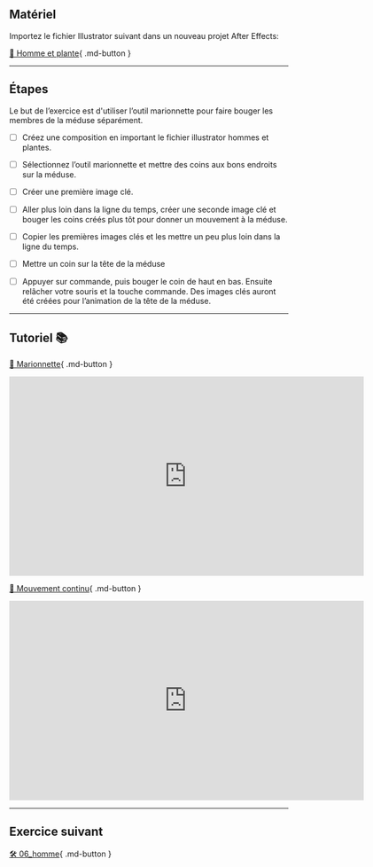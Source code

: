 ## Matériel

Importez le fichier Illustrator suivant dans un nouveau projet After Effects:   

[📁 Homme et plante](https://cmontmorency365-my.sharepoint.com/:u:/g/personal/lora_boisvert_cmontmorency_qc_ca/ESz1fLdIdnpOmwPS67Hp6tYBaEf4S9LIdNb1Y2zBKnWtNA?e=EvDAtL){ .md-button }   <br>

***  


## Étapes
Le but de l’exercice est d'utiliser l’outil marionnette pour faire bouger les membres de la méduse séparément.     

- [ ] Créez une composition en important le fichier illustrator hommes et plantes.
- [ ] Sélectionnez l’outil marionnette et mettre des coins aux bons endroits sur la méduse.
- [ ] Créer une première image clé.
- [ ] Aller plus loin dans la ligne du temps, créer une seconde image clé et bouger les coins créés plus tôt pour donner un mouvement à la méduse.
- [ ] Copier les premières images clés et les mettre un peu plus loin dans la ligne du temps.
- [ ] Mettre un coin sur la tête de la méduse
- [ ] Appuyer sur commande, puis bouger le coin de haut en bas. Ensuite relâcher votre souris et la touche commande. Des images clés auront été créées pour l’animation de la tête de la méduse.


***  


## Tutoriel 📚
[📁 Marionnette](https://cmontmorency365.sharepoint.com/:v:/s/TIM-582214-Animation2d77/EcxU1YfNI-5Jv3W-kbM47yUBnsNBxFYjq4uvBbY3ihaGLg?e=pbR8qw){ .md-button }   <br>

<iframe src="https://cmontmorency365.sharepoint.com/sites/TIM-582214-Animation2d77/_layouts/15/embed.aspx?UniqueId=87d554cc-23cd-49ee-bf75-be91b338ef25&embed=%7B%22ust%22%3Atrue%2C%22hv%22%3A%22CopyEmbedCode%22%7D&referrer=StreamWebApp&referrerScenario=EmbedDialog.Create" width="640" height="360" frameborder="0" scrolling="no" allowfullscreen title="01_marionnette_base.mov"></iframe>
    
[📁 Mouvement continu](https://cmontmorency365.sharepoint.com/:v:/s/TIM-582214-Animation2d77/EXojd77PpYRGocpyKz4ac9MBWROuC2PqKW0SyqbcQ9k4yg?e=D0T0dR){ .md-button }   <br>

<iframe src="https://cmontmorency365.sharepoint.com/sites/TIM-582214-Animation2d77/_layouts/15/embed.aspx?UniqueId=be77237a-a5cf-4684-a1ca-722b3e1a73d3&embed=%7B%22ust%22%3Atrue%2C%22hv%22%3A%22CopyEmbedCode%22%7D&referrer=StreamWebApp&referrerScenario=EmbedDialog.Create" width="640" height="360" frameborder="0" scrolling="no" allowfullscreen title="04_enregistrement_du_mouvement_en_continue.mov"></iframe>

***  


## Exercice suivant
[🛠️ 06_homme](06_homme.md){ .md-button }   <br>
